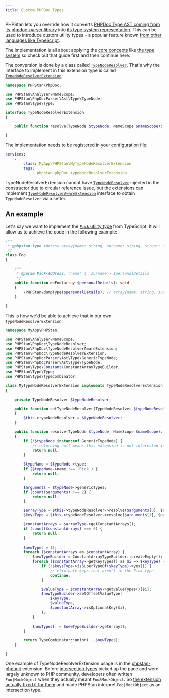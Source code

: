 ```yaml
---
title: Custom PHPDoc Types
---
```


PHPStan lets you override how it converts [PHPDoc Type AST coming from its phpdoc-parser library](https://apiref.phpstan.org/1.9.x/PHPStan.PhpDocParser.Ast.Type.TypeNode.html) into [its type system representation](/developing-extensions/type-system). This can be used to introduce custom utility types - a popular feature known [from other languages like TypeScript](https://www.typescriptlang.org/docs/handbook/utility-types.html).

The implementation is all about applying the [core concepts](/developing-extensions/core-concepts) like [the type system](/developing-extensions/type-system) so check out that guide first and then continue here.

The conversion is done by a class called [`TypeNodeResolver`](https://apiref.phpstan.org/1.9.x/PHPStan.PhpDoc.TypeNodeResolver.html). That's why the interface to implement in this extension type is called [`TypeNodeResolverExtension`](https://apiref.phpstan.org/1.9.x/PHPStan.PhpDoc.TypeNodeResolverExtension.html):

```php
namespace PHPStan\PhpDoc;

use PHPStan\Analyser\NameScope;
use PHPStan\PhpDocParser\Ast\Type\TypeNode;
use PHPStan\Type\Type;

interface TypeNodeResolverExtension
{

	public function resolve(TypeNode $typeNode, NameScope $nameScope): ?Type;

}
```

The implementation needs to be registered in your [configuration file](/config-reference):

```yaml
services:
	-
		class: MyApp\PHPStan\MyTypeNodeResolverExtension
		tags:
			- phpstan.phpDoc.typeNodeResolverExtension
```

TypeNodeResolverExtension cannot have [`TypeNodeResolver`](https://apiref.phpstan.org/1.9.x/PHPStan.PhpDoc.TypeNodeResolver.html) injected in the constructor due to circular reference issue, but the extensions can implement [`TypeNodeResolverAwareExtension`](https://apiref.phpstan.org/1.9.x/PHPStan.PhpDoc.TypeNodeResolverAwareExtension.html) interface to obtain `TypeNodeResolver` via a setter.

An example
----------------

Let's say we want to implement the [`Pick` utility type](https://www.typescriptlang.org/docs/handbook/utility-types.html#picktype-keys) from TypeScript. It will allow us to achieve the code in the following example:

```php
/**
 * @phpstan-type Address array{name: string, surname: string, street: string, city: string, country: Country}
 */
class Foo
{

    /**
     * @param Pick<Address, 'name' | 'surname'> $personalDetails
     */
    public function doFoo(array $personalDetails): void
    {
        \PHPStan\dumpType($personalDetails); // array{name: string, surname: string}
    }

}
```

This is how we'd be able to achieve that in our own `TypeNodeResolverExtension`:

```php
namespace MyApp\PHPStan;

use PHPStan\Analyser\NameScope;
use PHPStan\PhpDoc\TypeNodeResolver;
use PHPStan\PhpDoc\TypeNodeResolverAwareExtension;
use PHPStan\PhpDoc\TypeNodeResolverExtension;
use PHPStan\PhpDocParser\Ast\Type\GenericTypeNode;
use PHPStan\PhpDocParser\Ast\Type\TypeNode;
use PHPStan\Type\Constant\ConstantArrayTypeBuilder;
use PHPStan\Type\Type;
use PHPStan\Type\TypeCombinator;

class MyTypeNodeResolverExtension implements TypeNodeResolverExtension, TypeNodeResolverAwareExtension
{

	private TypeNodeResolver $typeNodeResolver;

	public function setTypeNodeResolver(TypeNodeResolver $typeNodeResolver): void
	{
		$this->typeNodeResolver = $typeNodeResolver;
	}

	public function resolve(TypeNode $typeNode, NameScope $nameScope): ?Type
	{
		if (!$typeNode instanceof GenericTypeNode) {
			// returning null means this extension is not interested in this node
			return null;
		}

		$typeName = $typeNode->type;
		if ($typeName->name !== 'Pick') {
			return null;
		}

		$arguments = $typeNode->genericTypes;
		if (count($arguments) !== 2) {
			return null;
		}

		$arrayType = $this->typeNodeResolver->resolve($arguments[0], $nameScope);
		$keysType = $this->typeNodeResolver->resolve($arguments[1], $nameScope);

		$constantArrays = $arrayType->getConstantArrays();
		if (count($constantArrays) === 0) {
			return null;
		}

		$newTypes = [];
		foreach ($constantArrays as $constantArray) {
			$newTypeBuilder = ConstantArrayTypeBuilder::createEmpty();
			foreach ($constantArray->getKeyTypes() as $i => $keyType) {
				if (!$keysType->isSuperTypeOf($keyType)->yes()) {
					// eliminate keys that aren't in the Pick type
					continue;
				}

				$valueType = $constantArray->getValueTypes()[$i];
				$newTypeBuilder->setOffsetValueType(
					$keyType,
					$valueType,
					$constantArray->isOptionalKey($i),
				);
			}

			$newTypes[] = $newTypeBuilder->getArray();
		}

		return TypeCombinator::union(...$newTypes);
	}

}
```

One example of TypeNodeResolverExtension usage is in the [phpstan-phpunit](https://github.com/phpstan/phpstan-phpunit) extension. Before [intersection types](https://phpstan.org/blog/union-types-vs-intersection-types) picked up the pace and were largely unknown to PHP community, developers often written `Foo|MockObject` when they actually meant `Foo&MockObject`. So [the extension actually fixed it for them](https://github.com/phpstan/phpstan-phpunit/blob/1.1.x/src/PhpDoc/PHPUnit/MockObjectTypeNodeResolverExtension.php) and made PHPStan interpret `Foo|MockObject` as an intersection type.
